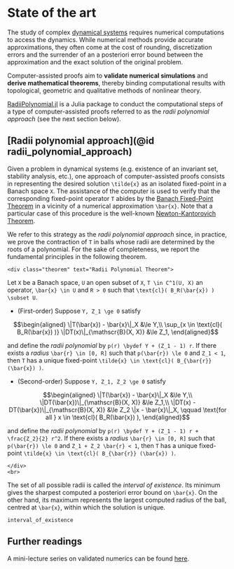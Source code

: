 # State of the art

The study of complex [dynamical systems](https://en.wikipedia.org/wiki/Dynamical_system) requires numerical computations to access the dynamics. While numerical methods provide accurate approximations, they often come at the cost of rounding, discretization errors and the surrender of an a posteriori error bound between the approximation and the exact solution of the original problem.

Computer-assisted proofs aim to **validate numerical simulations** and **derive mathematical theorems**, thereby binding computational results with topological, geometric and qualitative methods of nonlinear theory.

[RadiiPolynomial.jl](https://github.com/OlivierHnt/RadiiPolynomial.jl) is a Julia package to conduct the computational steps of a type of computer-assisted proofs referred to as the *radii polynomial approach* (see the next section below).

## [Radii polynomial approach](@id radii_polynomial_approach)

Given a problem in dynamical systems (e.g. existence of an invariant set, stability analysis, etc.), one approach of computer-assisted proofs consists in representing the desired solution ``\tilde{x}`` as an isolated fixed-point in a Banach space ``X``. The assistance of the computer is used to verify that the corresponding fixed-point operator ``T`` abides by the [Banach Fixed-Point Theorem](https://en.wikipedia.org/wiki/Banach_fixed-point_theorem) in a vicinity of a numerical approximation ``\bar{x}``. Note that a particular case of this procedure is the well-known [Newton-Kantorovich Theorem](https://en.wikipedia.org/wiki/Kantorovich_theorem).

We refer to this strategy as the *radii polynomial approach* since, in practice, we prove the contraction of ``T`` in balls whose radii are determined by the roots of a polynomial. For the sake of completeness, we report the fundamental principles in the following theorem.

```@raw html
<div class="theorem" text="Radii Polynomial Theorem">
```
Let ``X`` be a Banach space, ``U`` an open subset of ``X``, ``T \in C^1(U, X)`` an operator, ``\bar{x} \in U`` and ``R > 0`` such that ``\text{cl}( B_R(\bar{x}) ) \subset U``.
- (First-order) Suppose ``Y, Z_1 \ge 0`` satisfy
```math
\begin{aligned}
\|T(\bar{x}) - \bar{x}\|_X &\le Y,\\
\sup_{x \in \text{cl}( B_R(\bar{x}) )} \|DT(x)\|_{\mathscr{B}(X, X)} &\le Z_1,
\end{aligned}
```
and define the *radii polynomial* by ``p(r) \bydef Y + (Z_1 - 1) r``.
If there exists a *radius* ``\bar{r} \in [0, R]`` such that ``p(\bar{r}) \le 0`` and ``Z_1 < 1``, then ``T`` has a unique fixed-point ``\tilde{x} \in \text{cl}( B_{\bar{r}} (\bar{x}) )``.
- (Second-order) Suppose ``Y, Z_1, Z_2 \ge 0`` satisfy
```math
\begin{aligned}
\|T(\bar{x}) - \bar{x}\|_X &\le Y,\\
\|DT(\bar{x})\|_{\mathscr{B}(X, X)} &\le Z_1,\\
\|DT(x) - DT(\bar{x})\|_{\mathscr{B}(X, X)} &\le Z_2 \|x - \bar{x}\|_X, \qquad \text{for all } x \in \text{cl}( B_R(\bar{x}) ),
\end{aligned}
```
and define the *radii polynomial* by ``p(r) \bydef Y + (Z_1 - 1) r + \frac{Z_2}{2} r^2``.
If there exists a *radius* ``\bar{r} \in [0, R]`` such that ``p(\bar{r}) \le 0`` and ``Z_1 + Z_2 \bar{r} < 1``, then ``T`` has a unique fixed-point ``\tilde{x} \in \text{cl}( B_{\bar{r}} (\bar{x}) )``.
```@raw html
</div>
<br>
```

The set of all possible radii is called the *interval of existence*. Its minimum gives the sharpest computed a posteriori error bound on ``\bar{x}``. On the other hand, its maximum represents the largest computed radius of the ball, centred at ``\bar{x}``, within which the solution is unique.

```@docs
interval_of_existence
```

## Further readings

A mini-lecture series on validated numerics can be found [here](https://olivierhnt.github.io/Computer-assisted-proofs-in-nonlinear-analysis/).
